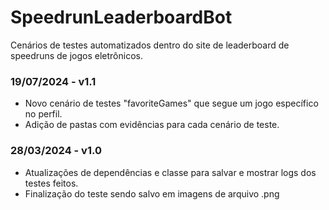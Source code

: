 # SpeedrunLeaderboardBot
Cenários de testes automatizados dentro do site de leaderboard de speedruns de jogos eletrônicos.

### 19/07/2024 - v1.1
- Novo cenário de testes "favoriteGames" que segue um jogo específico no perfil.
- Adição de pastas com evidências para cada cenário de teste.

### 28/03/2024 - v1.0
- Atualizações de dependências e classe para salvar e mostrar logs dos testes feitos.
- Finalização do teste sendo salvo em imagens de arquivo .png
